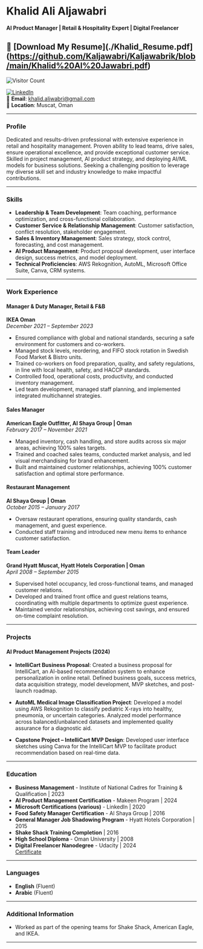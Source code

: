 # Khalid Ali Aljawabri
**AI Product Manager | Retail & Hospitality Expert | Digital Freelancer**

## 📄 [Download My Resume](./Khalid_Resume.pdf](https://github.com/Kaljawabri/Kaljawabrik/blob/main/Khalid%20Al%20Jawabri.pdf)
![Visitor Count](https://komarev.com/ghpvc/?username=yourusername&color=blue)




[![LinkedIn](https://img.shields.io/badge/LinkedIn-Profile-blue)](https://www.linkedin.com/in/kaljawabri/)   
📧 **Email**: khalid.aljwabri@gmail.com  
📍 **Location**: Muscat, Oman  

---

### **Profile**
Dedicated and results-driven professional with extensive experience in retail and hospitality management. Proven ability to lead teams, drive sales, ensure operational excellence, and provide exceptional customer service. Skilled in project management, AI product strategy, and deploying AI/ML models for business solutions. Seeking a challenging position to leverage my diverse skill set and industry knowledge to make impactful contributions.

---

### **Skills**
- **Leadership & Team Development**: Team coaching, performance optimization, and cross-functional collaboration.
- **Customer Service & Relationship Management**: Customer satisfaction, conflict resolution, stakeholder engagement.
- **Sales & Inventory Management**: Sales strategy, stock control, forecasting, and cost management.
- **AI Product Management**: Product proposal development, user interface design, success metrics, and model deployment.
- **Technical Proficiencies**: AWS Rekognition, AutoML, Microsoft Office Suite, Canva, CRM systems.

---

### **Work Experience**

#### **Manager & Duty Manager, Retail & F&B**
**IKEA Oman**  
*December 2021 – September 2023*  
- Ensured compliance with global and national standards, securing a safe environment for customers and co-workers.
- Managed stock levels, reordering, and FIFO stock rotation in Swedish Food Market & Bistro units.
- Trained co-workers on food preparation, quality, and safety regulations, in line with local health, safety, and HACCP standards.
- Controlled food, operational costs, productivity, and conducted inventory management.
- Led team development, managed staff planning, and implemented integrated multichannel strategies.

#### **Sales Manager**
**American Eagle Outfitter, Al Shaya Group | Oman**  
*February 2017 – November 2021*  
- Managed inventory, cash handling, and store audits across six major areas, achieving 100% sales targets.
- Trained and coached sales teams, conducted market analysis, and led visual merchandising for brand enhancement.
- Built and maintained customer relationships, achieving 100% customer satisfaction and optimal store performance.

#### **Restaurant Management**
**Al Shaya Group | Oman**  
*October 2015 – January 2017*  
- Oversaw restaurant operations, ensuring quality standards, cash management, and guest experience.
- Conducted staff training and introduced new menu items to enhance customer satisfaction.

#### **Team Leader**
**Grand Hyatt Muscat, Hyatt Hotels Corporation | Oman**  
*April 2008 – September 2015*  
- Supervised hotel occupancy, led cross-functional teams, and managed customer relations.
- Developed and trained front office and guest relations teams, coordinating with multiple departments to optimize guest experience.
- Maintained vendor relationships, achieving cost savings, and ensured on-time complaint resolution.

---

### **Projects**

#### **AI Product Management Projects (2024)**
- **IntelliCart Business Proposal**: Created a business proposal for IntelliCart, an AI-based recommendation system to enhance personalization in online retail. Defined business goals, success metrics, data acquisition strategy, model development, MVP sketches, and post-launch roadmap.
  
- **AutoML Medical Image Classification Project**: Developed a model using AWS Rekognition to classify pediatric X-rays into healthy, pneumonia, or uncertain categories. Analyzed model performance across balanced/unbalanced datasets and implemented quality assurance for a diagnostic aid.

- **Capstone Project – IntelliCart MVP Design**: Developed user interface sketches using Canva for the IntelliCart MVP to facilitate product recommendation based on real-time data.

---

### **Education**
- **Business Management** - Institute of National Cadres for Training & Qualification | 2023
- **AI Product Management Certification** - Makeen Program | 2024
- **Microsoft Certifications (various)** - LinkedIn | 2020
- **Food Safety Manager Certification** - Al Shaya Group | 2016
- **General Manager Job Shadowing Program** - Hyatt Hotels Corporation | 2015
- **Shake Shack Training Completion** | 2016
- **High School Diploma** - Oman University | 2008
- **Digital Freelancer Nanodegree** - Udacity | 2024  
   [Certificate](https://www.udacity.com/certificate/e/8b9667f4-9217-11ef-a7e5-274565a86d84)

---

### **Languages**
- **English** (Fluent)
- **Arabic** (Fluent)

---

### **Additional Information**
- Worked as part of the opening teams for Shake Shack, American Eagle, and IKEA.

---

